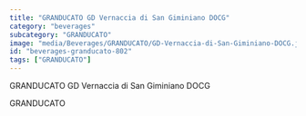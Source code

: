 ```yaml
---
title: "GRANDUCATO GD Vernaccia di San Giminiano DOCG"
category: "beverages"
subcategory: "GRANDUCATO"
image: "media/Beverages/GRANDUCATO/GD-Vernaccia-di-San-Giminiano-DOCG.jpg"
id: "beverages-granducato-802"
tags: ["GRANDUCATO"]
---
```


GRANDUCATO GD Vernaccia di San Giminiano DOCG

GRANDUCATO
